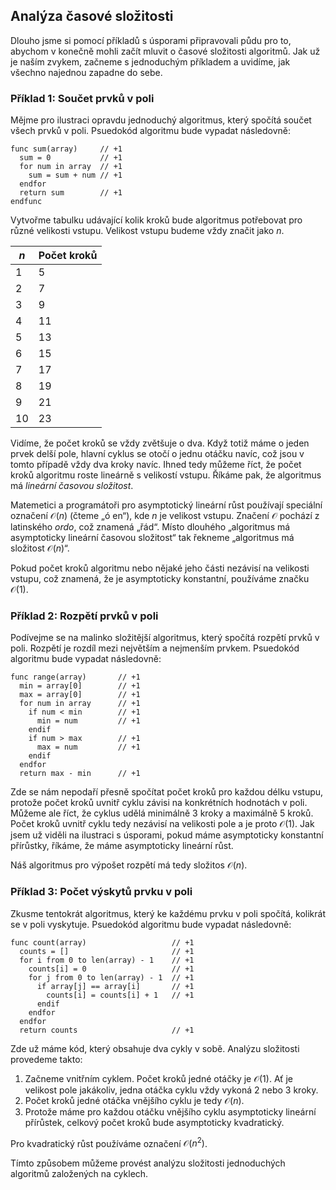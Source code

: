 ## Analýza časové složitosti

Dlouho jsme si pomocí příkladů s úsporami připravovali půdu pro to, abychom v konečně mohli začít mluvit o časové složitosti algoritmů. Jak už je naším zvykem, začneme s jednoduchým příkladem a uvidíme, jak všechno najednou zapadne do sebe.

### Příklad 1: Součet prvků v poli

Mějme pro ilustraci opravdu jednoduchý algoritmus, který spočítá součet všech prvků v poli. Psuedokód algoritmu bude vypadat následovně:

```
func sum(array)     // +1
  sum = 0           // +1
  for num in array  // +1
    sum = sum + num // +1
  endfor
  return sum        // +1
endfunc
```

Vytvořme tabulku udávající kolik kroků bude algoritmus potřebovat pro různé velikosti vstupu. Velikost vstupu budeme vždy značit jako $n$. 

| $n$     | Počet kroků |
| ------- | ----------- |
| 1       | 5           |
| 2       | 7           |
| 3       | 9           |
| 4       | 11          |
| 5       | 13          |
| 6       | 15          |
| 7       | 17          |
| 8       | 19          |
| 9       | 21          |
| 10      | 23          |

Vidíme, že počet kroků se vždy zvětšuje o dva. Když totiž máme o jeden prvek delší pole, hlavní cyklus se otočí o jednu otáčku navíc, což jsou v tomto případě vždy dva kroky navíc. Ihned tedy můžeme říct, že počet kroků algoritmu roste lineárně s velikostí vstupu. Říkáme pak, že algoritmus má _lineární časovou složitost_.

Matemetici a programátoři pro asymptotický lineární růst používají speciální označení $\mathcal{O}(n)$ (čteme „ó en“), kde $n$ je velikost vstupu. Značení $\mathcal{O}$ pochází z latinského _ordo_, což znamená „řád“. Místo dlouhého „algoritmus má asymptoticky lineární časovou složitost“ tak řekneme „algoritmus má složitost $\mathcal{O}(n)$“.

Pokud počet kroků algoritmu nebo nějaké jeho části nezávisí na velikosti vstupu, což znamená, že je asymptoticky konstantní, používáme značku $\mathcal{O}(1)$.

### Příklad 2: Rozpětí prvků v poli

Podívejme se na malinko složitější algoritmus, který spočítá rozpětí prvků v poli. Rozpětí je rozdíl mezi největším a nejmenším prvkem. Psuedokód algoritmu bude vypadat následovně:

```
func range(array)       // +1
  min = array[0]        // +1
  max = array[0]        // +1
  for num in array      // +1
    if num < min        // +1
      min = num         // +1
    endif
    if num > max        // +1
      max = num         // +1
    endif
  endfor
  return max - min      // +1
```

Zde se nám nepodaří přesně spočítat počet kroků pro každou délku vstupu, protože počet kroků uvnitř cyklu závisi na konkrétních hodnotách v poli. Můžeme ale říct, že cyklus udělá minimálně 3 kroky a maximálně 5 kroků. Počet kroků uvnitř cyklu tedy nezávisí na velikosti pole a je proto $\mathcal{O}(1)$. Jak jsem už viděli na ilustraci s úsporami, pokud máme asymptoticky konstantní přírůstky, říkáme, že máme asymptoticky lineární růst.

Náš algoritmus pro výpošet rozpětí má tedy složitos $\mathcal{O}(n)$.

### Příklad 3: Počet výskytů prvku v poli

Zkusme tentokrát algoritmus, který ke každému prvku v poli spočítá, kolikrát se v poli vyskytuje. Psuedokód algoritmu bude vypadat následovně:

```
func count(array)                   // +1
  counts = []                       // +1
  for i from 0 to len(array) - 1    // +1
    counts[i] = 0                   // +1
    for j from 0 to len(array) - 1  // +1
      if array[j] == array[i]       // +1
        counts[i] = counts[i] + 1   // +1
      endif
    endfor
  endfor
  return counts                     // +1
```

Zde už máme kód, který obsahuje dva cykly v sobě. Analýzu složitosti provedeme takto:

1. Začneme vnitřním cyklem. Počet kroků jedné otáčky je $\mathcal{O}(1)$. Ať je velikost pole jakákoliv, jedna otáčka cyklu vždy vykoná 2 nebo 3 kroky.
2. Počet kroků jedné otáčka vnějšího cyklu je tedy $\mathcal{O}(n)$.
3. Protože máme pro každou otáčku vnějšího cyklu asymptoticky lineární přírůstek, celkový počet kroků bude asymptoticky kvadratický.

Pro kvadratický růst používáme označení $\mathcal{O}(n^2)$.

Tímto způsobem můžeme provést analýzu složitosti jednoduchých algoritmů založených na cyklech.
